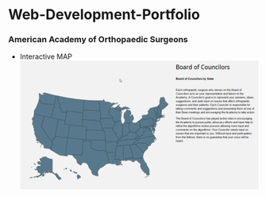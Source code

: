 # Web-Development-Portfolio

### American Academy of Orthopaedic Surgeons
- Interactive MAP
![](Boc.png)
